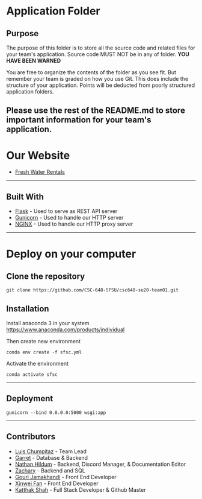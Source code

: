 # Application Folder

## Purpose
The purpose of this folder is to store all the source code and related files for your team's application. Source code MUST NOT be in any of folder. <strong>YOU HAVE BEEN WARNED</strong>

You are free to organize the contents of the folder as you see fit. But remember your team is graded on how you use Git. This does include the structure of your application. Points will be deducted from poorly structured application folders.

## Please use the rest of the README.md to store important information for your team's application.


# Our Website

* [Fresh Water Rentals](http://35.226.13.177)

------------------------------------------------------------

## Built With

* [Flask](https://flask.palletsprojects.com/en/1.1.x/) - Used to serve as REST API server
* [Gunicorn](https://gunicorn.org) - Used to handle our HTTP server
* [NGINX](https://nginx.org/en/) - Used to handle our HTTP proxy server

------------------------------------------------------------

# Deploy on your computer

## Clone the repository
```
git clone https://github.com/CSC-648-SFSU/csc648-su20-team01.git
```

## Installation
Install anaconda 3 in your system
https://www.anaconda.com/products/individual

Then create new environment

```
conda env create -f sfsc.yml
```

Activate the environment
```
conda activate sfsc
```
---------------------------------------
## Deployment

```
gunicorn --bind 0.0.0.0:5000 wsgi:app
```

---------------------------------------

## Contributors

* [Luis Chumpitaz](https://github.com/luisdiaz1997) - Team Lead
* [Garret](https://github.com/enigmatized) - Database & Backend
* [Nathan Hildum](https://github.com/Natedude) - Backend, Discord Manager, & Documentation Editor
* [Zachary](https://github.com/Area-Turtle) - Backend and SQL
* [Gouri Jamakhandi](https://github.com/gourijamakhandi) - Front End Developer
* [Xinwei Fan](https://github.com/IvyFan19) - Front End Developer
* [Katthak Shah](https://github.com/KatthakS) - Full Stack Developer & Github Master

